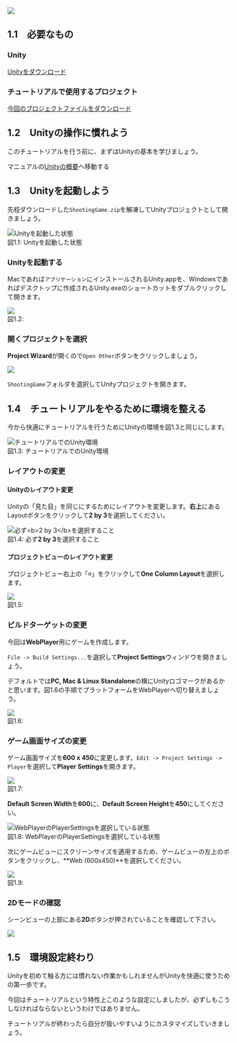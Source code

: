 

![](images/intro/imageboard_rgh.jpg)



1.1　必要なもの
--------------------------------------

### Unity

[Unityをダウンロード](http://japan.unity3d.com/unity/download/)

### チュートリアルで使用するプロジェクト

[今回のプロジェクトファイルをダウンロード](project/ShootingGame.zip)

1.2　Unityの操作に慣れよう
-------------------------------------------------

このチュートリアルを行う前に、まずはUnityの基本を学びましょう。

マニュアルの[Unityの概要](http://docs.unity3d.com/ja/current/Manual/LearningtheInterface.html)へ移動する

1.3　Unityを起動しよう
---------------------------------------------

先程ダウンロードした`ShootingGame.zip`を解凍してUnityプロジェクトとして開きましょう。



![Unityを起動した状態](images/intro/open_unity.png)
<br/>図1.1: Unityを起動した状態



### Unityを起動する

Macであれば`アプリケーション`にインストールされるUnity.appを、Windowsであればデスクトップに作成されるUnity.exeのショートカットをダブルクリックして開きます。



![](images/intro/finder.png)
<br/>図1.2:



### 開くプロジェクトを選択

**Project
Wizard**が開くので`Open Other`ボタンをクリックしましょう。



![](images/intro/open_other.png)



`ShootingGame`フォルダを選択してUnityプロジェクトを開きます。

1.4　チュートリアルをやるために環境を整える
------------------------------------------------------------------

今から快適にチュートリアルを行うためにUnityの環境を図1.3と同じにします。



![チュートリアルでのUnity環境](images/intro/setup_unity.png)
<br/>図1.3: チュートリアルでのUnity環境



### レイアウトの変更

#### Unityのレイアウト変更

Unityの「見た目」を同じにするためにレイアウトを変更します。**右上**にあるLayoutボタンをクリックして**2
by 3**を選択してください。



![必ず\<b\>2 by 3\</b\>を選択すること](images/intro/change_layout.png)
<br/>図1.4: 必ず**2 by 3**を選択すること



#### プロジェクトビューのレイアウト変更

プロジェクトビュー右上の「**≡**」をクリックして**One Column
Layout**を選択します。



![](images/intro/change_column_layout.png)
<br/>図1.5:



### ビルドターゲットの変更

今回は**WebPlayer**用にゲームを作成します。

`File -> Build Settings...`を選択して**Project
Settings**ウィンドウを開きましょう。

デフォルトでは**PC, Mac & Linux
Standalone**の横にUnityロゴマークがあるかと思います。図1.6の手順でプラットフォームをWebPlayerへ切り替えましょう。



![](images/intro/build_settings.png)
<br/>図1.6:



### ゲーム画面サイズの変更

ゲーム画面サイズを**600 x
450**に変更します。`Edit -> Project Settings -> Player`を選択して**Player
Settings**を開きます。



![](images/intro/edit_project_settings_player.png)
<br/>図1.7:



**Default Screen Width**を**600**に、**Default Screen
Height**を**450**にしてください。



![WebPlayerのPlayerSettingsを選択している状態](images/intro/screen_size.png)
<br/>図1.8: WebPlayerのPlayerSettingsを選択している状態



次にゲームビューにスクリーンサイズを適用するため、ゲームビューの左上のボタンをクリックし、**Web
(600x450)**を選択してください。



![](images/intro/selected_screen_size.png)
<br/>図1.9:



### 2Dモードの確認

シーンビューの上部にある**2D**ボタンが押されていることを確認して下さい。



![](images/intro/2D_mode.png)



1.5　環境設定終わり
------------------------------------------

Unityを初めて触る方には慣れない作業かもしれませんがUnityを快適に使うための第一歩です。

今回はチュートリアルという特性上このような設定にしましたが、必ずしもこうしなければならないというわけではありません。

チュートリアルが終わったら自分が扱いやすいようにカスタマイズしていきましょう。